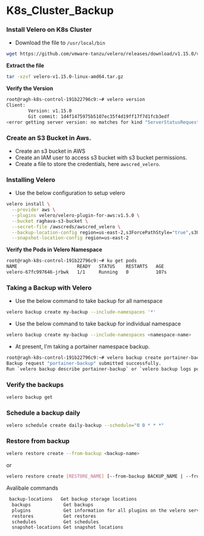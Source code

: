 # K8s_Cluster_Backup

### Install Velero on K8s Cluster
- Download the file to `/usr/local/bin`
~~~bash
wget https://github.com/vmware-tanzu/velero/releases/download/v1.15.0/velero-v1.15.0-linux-amd64.tar.gz
~~~
**Extract the file**
~~~bash
tar -xzvf velero-v1.15.0-linux-amd64.tar.gz
~~~
**Verify the Version**
~~~bash
root@ragh-k8s-control-191b22796c9:~# velero version
Client:
        Version: v1.15.0
        Git commit: 1d4f1475975b5107ec35f4d19ff17f7d1fcb3edf
<error getting server version: no matches for kind "ServerStatusRequest" in version "velero.io/v1">
~~~
### Create an S3 Bucket in Aws.
- Create an s3 bucket in AWS
- Create an IAM user to access s3 bucket with s3 bucket permissions.
- Create a file to store the credentials, here `awscred_velero`.


### Installing Velero
- Use the below configuration to setup velero
~~~bash
velero install \
  --provider aws \
  --plugins velero/velero-plugin-for-aws:v1.5.0 \
  --bucket raghava-s3-bucket \
  --secret-file /awscreds/awscred_velero \
  --backup-location-config region=us-east-2,s3ForcePathStyle="true",s3Url=https://s3.us-east-2.amazonaws.com \
  --snapshot-location-config region=us-east-2
~~~
**Verify the Pods in Velero Namespace**
~~~bash
root@ragh-k8s-control-191b22796c9:~# ku get pods
NAME                      READY   STATUS    RESTARTS   AGE
velero-67fc997646-jrbwk   1/1     Running   0          107s
~~~

### Taking a Backup with Velero
- Use the below command to take backup for all namespace
~~~bash
velero backup create my-backup --include-namespaces '*'
~~~
- Use the below command to take backup for individual namespace
~~~bash
velero backup create my-backup --include-namespaces <namespace-name>
~~~
- At present, I'm taking a portainer namespace backup.

~~~bash
root@ragh-k8s-control-191b22796c9:~# velero backup create portainer-backup --include-namespaces portainer
Backup request "portainer-backup" submitted successfully.
Run `velero backup describe portainer-backup` or `velero backup logs portainer-backup` for more details.
~~~

### Verify the backups

~~~bash
velero backup get
~~~

### Schedule a backup daily

~~~bash
velero schedule create daily-backup --schedule="0 0 * * *"
~~~

### Restore from backup

~~~bash
velero restore create --from-backup <backup-name>
~~~
or 
~~~bash
velero restore create [RESTORE_NAME] [--from-backup BACKUP_NAME | --from-schedule SCHEDULE_NAME] 
~~~

Avalibale commands
~~~bash
 backup-locations   Get backup storage locations
  backups            Get backups
  plugins            Get information for all plugins on the velero server
  restores           Get restores
  schedules          Get schedules
  snapshot-locations Get snapshot locations
~~~

